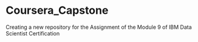 # Coursera_Capstone
Creating a new repository for the Assignment of the Module 9 of IBM Data Scientist Certification
